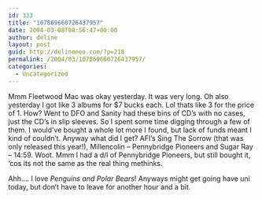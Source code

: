 ```yaml
---
id: 333
title: "107869660726437957"
date: 2004-03-08T08:56:47+00:00
author: deline
layout: post
guid: http://delineneo.com/?p=218
permalink: /2004/03/107869660726437957/
categories:
  - Uncategorized
---
```

Mmm Fleetwood Mac was okay yesterday. It was very long. Oh also yesterday I got like 3 albums for $7 bucks each. Lol thats like 3 for the price of 1. How? Went to DFO and Sanity had these bins of CD&#8217;s with no cases, just the CD&#8217;s in slip sleeves. So I spent some time digging through a few of them. I would&#8217;ve bought a whole lot more I found, but lack of funds meant I kind of couldn&#8217;t. Anyway what did I get? AFI&#8217;s Sing The Sorrow (that was only released this year!), Millencolin &#8211; Pennybridge Pioneers and Sugar Ray &#8211; 14:59. Woot. Mmm I had a d/l of Pennybridge Pioneers, but still bought it, &#8216;cos its not the same as the real thing methinks.

Ahh&#8230;. I love _Penguins and Polar Bears_! Anyways might get going have uni today, but don&#8217;t have to leave for another hour and a bit.